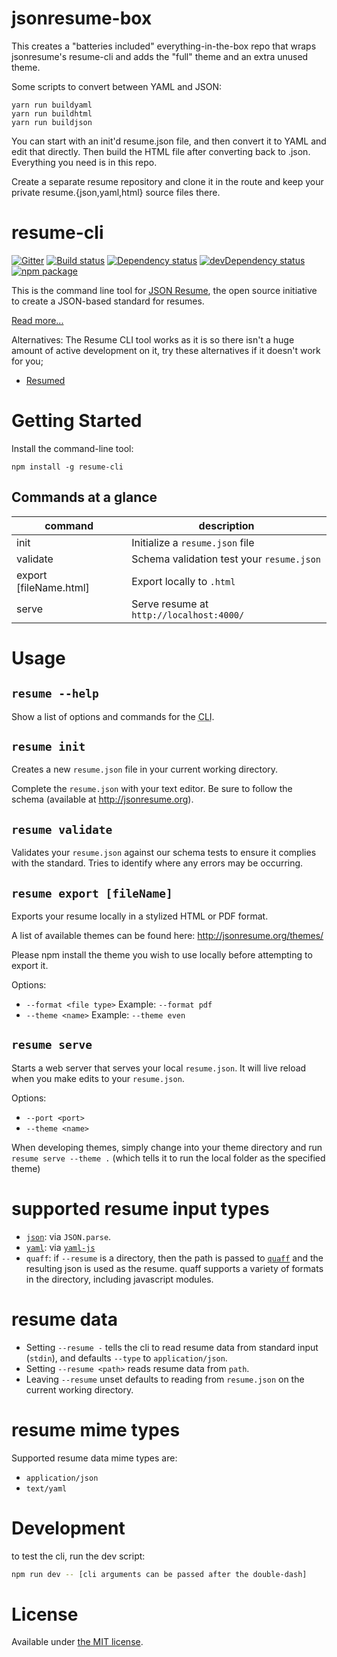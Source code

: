 # jsonresume-box

This creates a "batteries included" everything-in-the-box repo that wraps jsonresume's resume-cli and adds the "full" theme and an extra unused theme.

Some scripts to convert between YAML and JSON:
```
yarn run buildyaml
yarn run buildhtml
yarn run buildjson
```

You can start with an init'd resume.json file, and then convert it to YAML and edit that directly. Then build the HTML file after converting back to .json. Everything you need is in this repo.

Create a separate resume repository and clone it in the route and keep your private resume.{json,yaml,html} source files there.

# resume-cli

[![Gitter](https://badges.gitter.im/Join%20Chat.svg)](https://gitter.im/jsonresume/public?utm_source=badge&utm_medium=badge&utm_campaign=pr-badge&utm_content=badge)
[![Build status](https://img.shields.io/github/workflow/status/jsonresume/resume-cli/Main)](https://github.com/jsonresume/resume-cli/actions)
[![Dependency status](https://david-dm.org/jsonresume/resume-cli.svg)](https://david-dm.org/jsonresume/resume-cli)
[![devDependency status](https://david-dm.org/jsonresume/resume-cli/dev-status.svg)](https://david-dm.org/jsonresume/resume-cli#info=devDependencies)
[![npm package](https://badge.fury.io/js/resume-cli.svg)](https://www.npmjs.org/package/resume-cli)

This is the command line tool for [JSON Resume](https://jsonresume.org), the open source initiative to create a JSON-based standard for resumes.

[Read more...](https://jsonresume.org/schema/)


Alternatives: The Resume CLI tool works as it is so there isn't a huge amount of active development on it, try these alternatives if it doesn't work for you;
- [Resumed](https://github.com/rbardini/resumed)


# Getting Started

Install the command-line tool:

```
npm install -g resume-cli
```

## Commands at a glance

| command                | description                               |
| ---------------------- | ----------------------------------------- |
| init                   | Initialize a `resume.json` file           |
| validate               | Schema validation test your `resume.json` |
| export [fileName.html] | Export locally to `.html`                 |
| serve                  | Serve resume at `http://localhost:4000/`  |

# Usage

## `resume --help`

Show a list of options and commands for the <abbr title="Command Line Interface">CLI</abbr>.

## `resume init`

Creates a new `resume.json` file in your current working directory.

Complete the `resume.json` with your text editor. Be sure to follow the schema
(available at http://jsonresume.org).

## `resume validate`

Validates your `resume.json` against our schema tests to ensure it complies with
the standard. Tries to identify where any errors may be occurring.

## `resume export [fileName]`

Exports your resume locally in a stylized HTML or PDF format.

A list of available themes can be found here: http://jsonresume.org/themes/

Please npm install the theme you wish to use locally before attempting to export it.

Options:

- `--format <file type>` Example: `--format pdf`
- `--theme <name>` Example: `--theme even`

## `resume serve`

Starts a web server that serves your local `resume.json`. It will live reload when you make edits to your `resume.json`.

Options:

- `--port <port>`
- `--theme <name>`

When developing themes, simply change into your theme directory and run `resume serve --theme .` (which tells it to run the local folder as the specified theme)

# supported resume input types

- [`json`](https://www.json.org/json-en.html): via `JSON.parse`.
- [`yaml`](https://yaml.org/): via [`yaml-js`](https://www.npmjs.com/package/yaml-js)
- `quaff`: if `--resume` is a directory, then the path is passed to [`quaff`](https://www.npmjs.com/package/quaff) and the resulting json is used as the resume. quaff supports a variety of formats in the directory, including javascript modules.

# resume data

- Setting `--resume -` tells the cli to read resume data from standard input (`stdin`), and defaults `--type` to `application/json`.
- Setting `--resume <path>` reads resume data from `path`.
- Leaving `--resume` unset defaults to reading from `resume.json` on the current working directory.

# resume mime types

Supported resume data mime types are:

- `application/json`
- `text/yaml`

# Development

to test the cli, run the dev script:

```sh
npm run dev -- [cli arguments can be passed after the double-dash]
```

# License

Available under [the MIT license](http://mths.be/mit).
